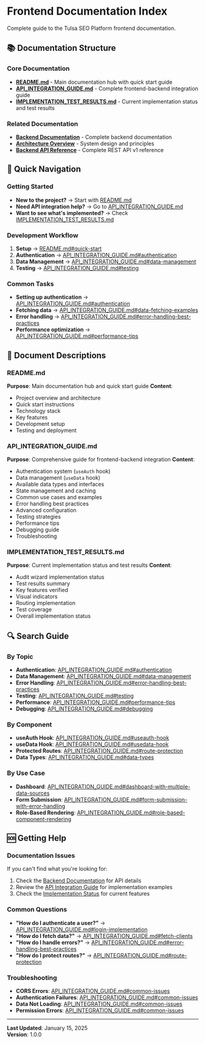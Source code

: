 # Frontend Documentation Index

Complete guide to the Tulsa SEO Platform frontend documentation.

## 📚 Documentation Structure

### Core Documentation
- **[README.md](README.md)** - Main documentation hub with quick start guide
- **[API_INTEGRATION_GUIDE.md](API_INTEGRATION_GUIDE.md)** - Complete frontend-backend integration guide
- **[IMPLEMENTATION_TEST_RESULTS.md](IMPLEMENTATION_TEST_RESULTS.md)** - Current implementation status and test results

### Related Documentation
- **[Backend Documentation](../backend/documentation/README.md)** - Complete backend documentation
- **[Architecture Overview](../backend/documentation/ARCHITECTURE.md)** - System design and principles
- **[Backend API Reference](../backend/documentation/API_REFERENCE.md)** - Complete REST API v1 reference

## 🚀 Quick Navigation

### Getting Started
- **New to the project?** → Start with [README.md](README.md)
- **Need API integration help?** → Go to [API_INTEGRATION_GUIDE.md](API_INTEGRATION_GUIDE.md)
- **Want to see what's implemented?** → Check [IMPLEMENTATION_TEST_RESULTS.md](IMPLEMENTATION_TEST_RESULTS.md)

### Development Workflow
1. **Setup** → [README.md#quick-start](README.md#quick-start)
2. **Authentication** → [API_INTEGRATION_GUIDE.md#authentication](API_INTEGRATION_GUIDE.md#authentication)
3. **Data Management** → [API_INTEGRATION_GUIDE.md#data-management](API_INTEGRATION_GUIDE.md#data-management)
4. **Testing** → [API_INTEGRATION_GUIDE.md#testing](API_INTEGRATION_GUIDE.md#testing)

### Common Tasks
- **Setting up authentication** → [API_INTEGRATION_GUIDE.md#authentication](API_INTEGRATION_GUIDE.md#authentication)
- **Fetching data** → [API_INTEGRATION_GUIDE.md#data-fetching-examples](API_INTEGRATION_GUIDE.md#data-fetching-examples)
- **Error handling** → [API_INTEGRATION_GUIDE.md#error-handling-best-practices](API_INTEGRATION_GUIDE.md#error-handling-best-practices)
- **Performance optimization** → [API_INTEGRATION_GUIDE.md#performance-tips](API_INTEGRATION_GUIDE.md#performance-tips)

## 📖 Document Descriptions

### README.md
**Purpose**: Main documentation hub and quick start guide
**Content**:
- Project overview and architecture
- Quick start instructions
- Technology stack
- Key features
- Development setup
- Testing and deployment

### API_INTEGRATION_GUIDE.md
**Purpose**: Comprehensive guide for frontend-backend integration
**Content**:
- Authentication system (`useAuth` hook)
- Data management (`useData` hook)
- Available data types and interfaces
- State management and caching
- Common use cases and examples
- Error handling best practices
- Advanced configuration
- Testing strategies
- Performance tips
- Debugging guide
- Troubleshooting

### IMPLEMENTATION_TEST_RESULTS.md
**Purpose**: Current implementation status and test results
**Content**:
- Audit wizard implementation status
- Test results summary
- Key features verified
- Visual indicators
- Routing implementation
- Test coverage
- Overall implementation status

## 🔍 Search Guide

### By Topic
- **Authentication**: [API_INTEGRATION_GUIDE.md#authentication](API_INTEGRATION_GUIDE.md#authentication)
- **Data Management**: [API_INTEGRATION_GUIDE.md#data-management](API_INTEGRATION_GUIDE.md#data-management)
- **Error Handling**: [API_INTEGRATION_GUIDE.md#error-handling-best-practices](API_INTEGRATION_GUIDE.md#error-handling-best-practices)
- **Testing**: [API_INTEGRATION_GUIDE.md#testing](API_INTEGRATION_GUIDE.md#testing)
- **Performance**: [API_INTEGRATION_GUIDE.md#performance-tips](API_INTEGRATION_GUIDE.md#performance-tips)
- **Debugging**: [API_INTEGRATION_GUIDE.md#debugging](API_INTEGRATION_GUIDE.md#debugging)

### By Component
- **useAuth Hook**: [API_INTEGRATION_GUIDE.md#useauth-hook](API_INTEGRATION_GUIDE.md#useauth-hook)
- **useData Hook**: [API_INTEGRATION_GUIDE.md#usedata-hook](API_INTEGRATION_GUIDE.md#usedata-hook)
- **Protected Routes**: [API_INTEGRATION_GUIDE.md#route-protection](API_INTEGRATION_GUIDE.md#route-protection)
- **Data Types**: [API_INTEGRATION_GUIDE.md#data-types](API_INTEGRATION_GUIDE.md#data-types)

### By Use Case
- **Dashboard**: [API_INTEGRATION_GUIDE.md#dashboard-with-multiple-data-sources](API_INTEGRATION_GUIDE.md#dashboard-with-multiple-data-sources)
- **Form Submission**: [API_INTEGRATION_GUIDE.md#form-submission-with-error-handling](API_INTEGRATION_GUIDE.md#form-submission-with-error-handling)
- **Role-Based Rendering**: [API_INTEGRATION_GUIDE.md#role-based-component-rendering](API_INTEGRATION_GUIDE.md#role-based-component-rendering)

## 🆘 Getting Help

### Documentation Issues
If you can't find what you're looking for:
1. Check the [Backend Documentation](../backend/documentation/README.md) for API details
2. Review the [API Integration Guide](API_INTEGRATION_GUIDE.md) for implementation examples
3. Check the [Implementation Status](IMPLEMENTATION_TEST_RESULTS.md) for current features

### Common Questions
- **"How do I authenticate a user?"** → [API_INTEGRATION_GUIDE.md#login-implementation](API_INTEGRATION_GUIDE.md#login-implementation)
- **"How do I fetch data?"** → [API_INTEGRATION_GUIDE.md#fetch-clients](API_INTEGRATION_GUIDE.md#fetch-clients)
- **"How do I handle errors?"** → [API_INTEGRATION_GUIDE.md#error-handling-best-practices](API_INTEGRATION_GUIDE.md#error-handling-best-practices)
- **"How do I protect routes?"** → [API_INTEGRATION_GUIDE.md#route-protection](API_INTEGRATION_GUIDE.md#route-protection)

### Troubleshooting
- **CORS Errors**: [API_INTEGRATION_GUIDE.md#common-issues](API_INTEGRATION_GUIDE.md#common-issues)
- **Authentication Failures**: [API_INTEGRATION_GUIDE.md#common-issues](API_INTEGRATION_GUIDE.md#common-issues)
- **Data Not Loading**: [API_INTEGRATION_GUIDE.md#common-issues](API_INTEGRATION_GUIDE.md#common-issues)
- **Permission Errors**: [API_INTEGRATION_GUIDE.md#common-issues](API_INTEGRATION_GUIDE.md#common-issues)

---

**Last Updated**: January 15, 2025  
**Version**: 1.0.0
